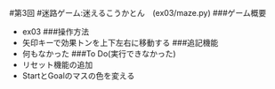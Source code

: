 #第3回
#迷路ゲーム:迷えるこうかとん　(ex03/maze.py)
###ゲーム概要
 - ex03
###操作方法
 - 矢印キーで効果トンを上下左右に移動する
###追記機能
 - 何もなかった
###To Do(実行できなかった)
 - リセット機能の追加
 - StartとGoalのマスの色を変える
